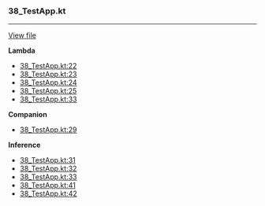 ### 38_TestApp.kt
---
[View file](../../recall_analyzed/38_TestApp.kt)

**Lambda**

 - [38_TestApp.kt:22](../../recall_analyzed/38_TestApp.kt#L22)
 - [38_TestApp.kt:23](../../recall_analyzed/38_TestApp.kt#L23)
 - [38_TestApp.kt:24](../../recall_analyzed/38_TestApp.kt#L24)
 - [38_TestApp.kt:25](../../recall_analyzed/38_TestApp.kt#L25)
 - [38_TestApp.kt:33](../../recall_analyzed/38_TestApp.kt#L33)

**Companion**

 - [38_TestApp.kt:29](../../recall_analyzed/38_TestApp.kt#L29)

**Inference**

 - [38_TestApp.kt:31](../../recall_analyzed/38_TestApp.kt#L31)
 - [38_TestApp.kt:32](../../recall_analyzed/38_TestApp.kt#L32)
 - [38_TestApp.kt:33](../../recall_analyzed/38_TestApp.kt#L33)
 - [38_TestApp.kt:41](../../recall_analyzed/38_TestApp.kt#L41)
 - [38_TestApp.kt:42](../../recall_analyzed/38_TestApp.kt#L42)
